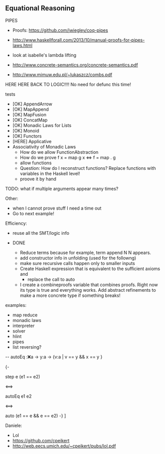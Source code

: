 Equational Reasoning 
--------------------


PIPES 
 - Proofs: https://github.com/jwiegley/coq-pipes
 - http://www.haskellforall.com/2013/10/manual-proofs-for-pipes-laws.html



- look at isabelle's lambda lifting 
- http://www.concrete-semantics.org/concrete-semantics.pdf
- http://www.mimuw.edu.pl/~lukaszcz/combs.pdf

HERE HERE BACK TO LOGIC!!!! No need for defunc this time!

tests 
  - [OK] AppendArrow 
  - [OK] MapAppend
  - [OK] MapFusion
  - [OK] ConcatMap
  - [OK] Monadic Laws for Lists 
  - [OK] Monoid
  - [OK] Functors <do something with abstraction>
  - [HERE] Applicative 
  - Associativity of Monadic Laws 
      - How do we allow FunctionAbstraction
      - How do we prove f x = map g x <=> f = map . g 
      - allow functions
      - Question: How do I reconstruct functions? 
            Replace functions with variables in the Haskell level! 
      - proove it by hand



TODO: what if multiple arguments appear many times?



Other: 
  - when I cannot prove stuff I need a time out
  - Go to next example!


Efficiency: 
  - reuse all the SMT/logic info



- DONE  
  - Reduce terms because for example, term append N N appears. 
  - add constructor info in unfolding (used for the followng)
  - make sure recursive calls happen only to smaller inputs
  - Create Haskell expression that is equivalent to the sufficient axioms and 
      - replace the call to auto
  - I create a combineproofs variable that combines proofs. Right now its type is true 
    and everything works. Add abstract refinements to make a more concrete type if something breaks!
 
examples:
  - map reduce
  - monadic laws
  - interpreter
  - solver
  - hlint
  - pipes
  - list reversing?


  

-- autoEq ::x:a -> y:a -> {v:a | v == y && x == y }

{-

step e (e1 == e2)

<==>

autoEq e1 e2

<==>

auto (e1 == e && e == e2)
-}
]





Daniele: 

- Lol 
- https://github.com/cpeikert
- http://web.eecs.umich.edu/~cpeikert/pubs/lol.pdf